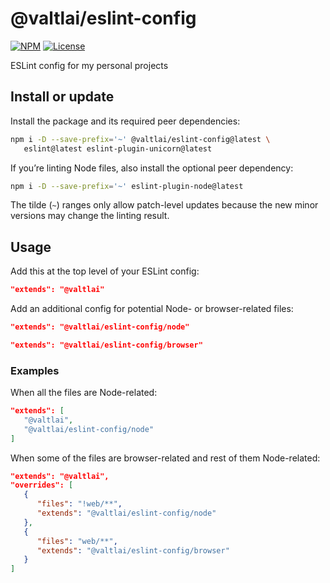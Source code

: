 # @valtlai/eslint-config

[![NPM](https://img.shields.io/npm/v/@valtlai/eslint-config.svg)](https://www.npmjs.com/package/@valtlai/eslint-config)
[![License](https://img.shields.io/npm/l/@valtlai/eslint-config.svg)](LICENSE)

ESLint config for my personal projects

## Install or update

Install the package and its required peer dependencies:

```sh
npm i -D --save-prefix='~' @valtlai/eslint-config@latest \
   eslint@latest eslint-plugin-unicorn@latest
```

If you’re linting Node files, also install the optional peer dependency:

```sh
npm i -D --save-prefix='~' eslint-plugin-node@latest
```

The tilde (`~`) ranges only allow patch-level updates
because the new minor versions may change the linting result.

## Usage

Add this at the top level of your ESLint config:

```json
"extends": "@valtlai"
```

Add an additional config for potential Node- or browser-related files:

```json
"extends": "@valtlai/eslint-config/node"
```

```json
"extends": "@valtlai/eslint-config/browser"
```

### Examples

When all the files are Node-related:

```json
"extends": [
   "@valtlai",
   "@valtlai/eslint-config/node"
]
```

When some of the files are browser-related and rest of them Node-related:

```json
"extends": "@valtlai",
"overrides": [
   {
      "files": "!web/**",
      "extends": "@valtlai/eslint-config/node"
   },
   {
      "files": "web/**",
      "extends": "@valtlai/eslint-config/browser"
   }
]
```

